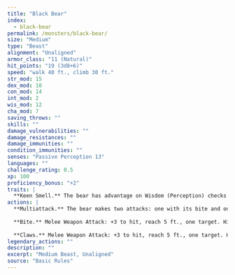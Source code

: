 ```yaml
---
title: "Black Bear"
index:
  - black-bear
permalink: /monsters/black-bear/
size: "Medium"
type: "Beast"
alignment: "Unaligned"
armor_class: "11 (Natural)"
hit_points: "19 (3d8+6)"
speed: "walk 40 ft., climb 30 ft."
str_mod: 15
dex_mod: 10
con_mod: 14
int_mod: 2
wis_mod: 12
cha_mod: 7
saving_throws: ""
skills: ""
damage_vulnerabilities: ""
damage_resistances: ""
damage_immunities: ""
condition_immunities: ""
senses: "Passive Perception 13"
languages: ""
challenge_rating: 0.5
xp: 100
proficiency_bonus: "+2"
traits: |
  **Keen Smell.** The bear has advantage on Wisdom (Perception) checks that rely on smell.
actions: |
  **Multiattack.** The bear makes two attacks: one with its bite and one with its claws.
  
  **Bite.** Melee Weapon Attack: +3 to hit, reach 5 ft., one target. Hit: 5 (1d6 + 2) piercing damage.
  
  **Claws.** Melee Weapon Attack: +3 to hit, reach 5 ft., one target. Hit: 7 (2d4 + 2) slashing damage.  
legendary_actions: ""
description: ""
excerpt: "Medium Beast, Unaligned"
source: "Basic Rules"
---
```

